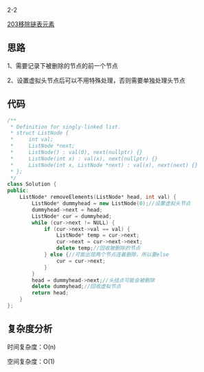2-2

[203移除链表元素](https://leetcode.cn/problems/remove-linked-list-elements/)

## 思路
1、需要记录下被删除的节点的前一个节点

2、设置虚拟头节点后可以不用特殊处理，否则需要单独处理头节点

## 代码
```cpp
/**
 * Definition for singly-linked list.
 * struct ListNode {
 *     int val;
 *     ListNode *next;
 *     ListNode() : val(0), next(nullptr) {}
 *     ListNode(int x) : val(x), next(nullptr) {}
 *     ListNode(int x, ListNode *next) : val(x), next(next) {}
 * };
 */
class Solution {
public:
    ListNode* removeElements(ListNode* head, int val) {
        ListNode* dummyhead = new ListNode(0);//设置虚拟头节点
        dummyhead->next = head;
        ListNode* cur = dummyhead;
        while (cur->next != NULL) {
            if (cur->next->val == val) {
                ListNode* temp = cur->next;
                cur->next = cur->next->next;
                delete temp;//回收被删除的节点
            } else {//可能出现两个节点连着删除，所以要else
                cur = cur->next;
            }
        }
        head = dummyhead->next;//头结点可能会被删除
        delete dummyhead;//回收虚拟节点
        return head;      
    }
};
```
## 复杂度分析
时间复杂度：O(n)

空间复杂度：O(1)
